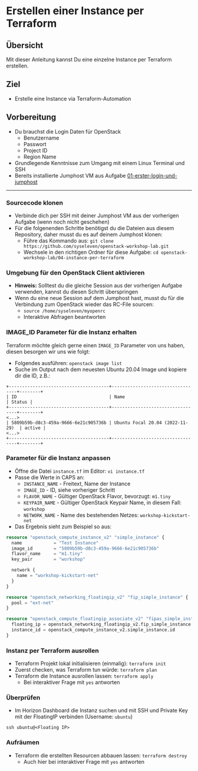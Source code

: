# Erstellen einer Instance per Terraform

## Übersicht

Mit dieser Anleitung kannst Du eine einzelne Instance per Terraform erstellen.

## Ziel

* Erstelle eine Instance via Terraform-Automation

## Vorbereitung

* Du brauchst die Login Daten für OpenStack
  * Benutzername
  * Passwort
  * Project ID
  * Region Name
* Grundlegende Kenntnisse zum Umgang mit einem Linux Terminal und SSH
* Bereits installierte Jumphost VM aus Aufgabe [01-erster-login-und-jumphost](/01-erster-login-und-jumphost)

---

### Sourcecode klonen

* Verbinde dich per SSH mit deiner Jumphost VM aus der vorherigen Aufgabe (wenn noch nicht geschehen)
* Für die folgenenden Schritte benötigst du die Dateien aus diesem Repository, daher musst du es auf deinem Jumphost klonen:
  * Führe das Kommando aus: `git clone https://github.com/syseleven/openstack-workshop-lab.git`
  * Wechsele in den richtigen Ordner für diese Aufgabe: `cd openstack-workshop-lab/04-instance-per-terraform`

### Umgebung für den OpenStack Client aktivieren

* **Hinweis:** Solltest du die gleiche Session aus der vorherigen Aufgabe verwenden, kannst du diesen Schritt überspringen
* Wenn du eine neue Session auf dem Jumphost hast, musst du für die Verbindung zum OpenStack wieder das RC-File sourcen:
  * `source /home/syseleven/myopenrc`
  * Interaktive Abfragen beantworten

### IMAGE_ID Parameter für die Instanz erhalten

Terraform möchte gleich gerne einen `IMAGE_ID` Parameter von uns haben, diesen besorgen wir uns wie folgt:

* Folgendes ausführen: `openstack image list`
* Suche im Output nach dem neuesten Ubuntu 20.04 Image und kopiere dir die ID, z.B.:

```plain
+--------------------------------------+----------------------------------+--------+
| ID                                   | Name                             | Status |
+--------------------------------------+----------------------------------+--------+
<...>
| 5809b59b-d8c3-459a-9666-6e21c905736b | Ubuntu Focal 20.04 (2022-11-29)  | active |
<...>
+--------------------------------------+----------------------------------+--------+
```

### Parameter für die Instanz anpassen

* Öffne die Datei `instance.tf` im Editor: `vi instance.tf`
* Passe die Werte in CAPS an:
  * `INSTANCE_NAME` - Freitext, Name der Instance
  * `IMAGE_ID` - ID, siehe vorheriger Schritt
  * `FLAVOR_NAME` - Gültiger OpenStack Flavor, bevorzugt: `m1.tiny`
  * `KEYPAIR_NAME` - Gültiger OpenStack Keypair Name, in diesem Fall: `workshop`
  * `NETWORK_NAME` - Name des bestehenden Netzes: `workshop-kickstart-net`
* Das Ergebnis sieht zum Beispiel so aus:

```tf
resource "openstack_compute_instance_v2" "simple_instance" {
  name            = "Test Instance"
  image_id        = "5809b59b-d8c3-459a-9666-6e21c905736b"
  flavor_name     = "m1.tiny"
  key_pair        = "workshop"

  network {
    name = "workshop-kickstart-net"
  }
}

resource "openstack_networking_floatingip_v2" "fip_simple_instance" {
  pool = "ext-net"
}

resource "openstack_compute_floatingip_associate_v2" "fipas_simple_instance" {
  floating_ip = openstack_networking_floatingip_v2.fip_simple_instance.address
  instance_id = openstack_compute_instance_v2.simple_instance.id
}
```

### Instanz per Terraform ausrollen

* Terraform Projekt lokal initialisieren (einmalig): `terraform init`
* Zuerst checken, was Terraform tun würde: `terraform plan`
* Terraform die Instance ausrollen lassen: `terraform apply`
  * Bei interaktiver Frage mit `yes` antworten

### Überprüfen

* Im Horizon Dashboard die Instanz suchen und mit SSH und Private Key mit der FloatingIP verbinden (Username: `ubuntu`)

`ssh ubuntu@<Floating IP>`

### Aufräumen

* Terraform die erstellten Resourcen abbauen lassen: `terraform destroy`
  * Auch hier bei interaktiver Frage mit `yes` antworten
